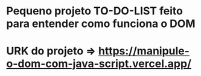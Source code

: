 # Pequeno projeto TO-DO-LIST feito para entender como funciona o DOM

# URK do projeto => https://manipule-o-dom-com-java-script.vercel.app/